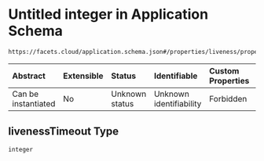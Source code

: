 # Untitled integer in Application Schema

```txt
https://facets.cloud/application.schema.json#/properties/liveness/properties/livenessTimeout
```



| Abstract            | Extensible | Status         | Identifiable            | Custom Properties | Additional Properties | Access Restrictions | Defined In                                                                                     |
| :------------------ | :--------- | :------------- | :---------------------- | :---------------- | :-------------------- | :------------------ | :--------------------------------------------------------------------------------------------- |
| Can be instantiated | No         | Unknown status | Unknown identifiability | Forbidden         | Allowed               | none                | [application.schema.json*](../../../assets/out/application.schema.json "open original schema") |

## livenessTimeout Type

`integer`
